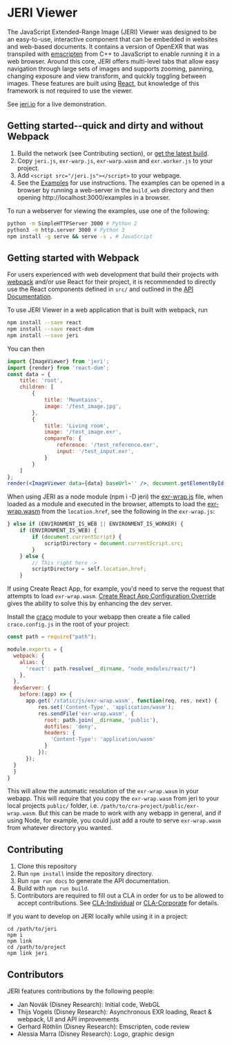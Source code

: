# JERI Viewer

The JavaScript Extended-Range Image (JERI) Viewer was designed to be an easy-to-use, interactive component that can be embedded in websites and web-based documents. It contains a version of OpenEXR that was transpiled with [emscripten](http://kripken.github.io/emscripten-site/index.html) from C++ to JavaScript to enable running it in a web browser. Around this core, JERI offers multi-level tabs that allow easy navigation through large sets of images and supports zooming, panning, changing exposure and view transform, and quickly toggling between images. These features are built using [React](https://reactjs.org/), but knowledge of this framework is not required to use the viewer.

See [jeri.io](https://jeri.io/) for a live demonstration.

## Getting started--quick and dirty and without Webpack

1. Build the network (see Contributing section), or [get the latest build](#).
2. Copy `jeri.js`, `exr-warp.js`, `exr-warp.wasm` and `exr.worker.js` to your project.
3. Add `<script src="/jeri.js"></script>` to your webpage.
4. See the [Examples](build_web/examples/) for use instructions. The examples can be opened in a browser by running a web-server in the `build_web` directory and then opening http://localhost:3000/examples in a browser.

To run a webserver for viewing the examples, use one of the following:
```bash
python -m SimpleHTTPServer 3000 # Python 2
python3 -m http.server 3000 # Python 3
npm install -g serve && serve -s . # JavaScript
```

## Getting started with Webpack

For users experienced with web development that build their projects with [webpack](https://webpack.js.org/) and/or use React for their project, it is recommended to directly use the React components defined in `src/` and outlined in the [API Documentation](documentation/index.html).

To use JERI Viewer in a web application that is built with webpack, run

```bash
npm install --save react
npm install --save react-dom
npm install --save jeri
```

You can then

```jsx
import {ImageViewer} from 'jeri';
import {render} from 'react-dom';
const data = {
    title: 'root',
    children: [
        {
            title: 'Mountains',
            image: '/test_image.jpg',
        },
        {
            title: 'Living room',
            image: '/test_image.exr',
            compareTo: {
                reference: '/test_reference.exr',
                input: '/test_input.exr',
            }
        }
    ]
};
render(<ImageViewer data={data} baseUrl='' />, document.getElementById('my-container'));
```

When using JERI as a node module (npm i -D jeri) the [exr-wrap.js](./src/exr-wrap/exr-wrap.js) file, when loaded as a module and executed in the browser, attempts to load the [exr-wrap.wasm](./src/exr-wrap/exr-wrap.wasm) from the `location.href`, see the following in the `exr-wrap.js`:

```javascript
} else if (ENVIRONMENT_IS_WEB || ENVIRONMENT_IS_WORKER) {
    if (ENVIRONMENT_IS_WEB) {
        if (document.currentScript) {
            scriptDirectory = document.currentScript.src;
        }
    } else {
        // This right here ->
        scriptDirectory = self.location.href;
    }
```

If using Create React App, for example, you'd need to serve the request that attempts to load `exr-wrap.wasm`.   [Create React App Configuration Override](https://github.com/gsoft-inc/craco) gives the ability to solve this by enhancing the dev server.

Install the [craco](https://github.com/gsoft-inc/craco) module to your webapp then create a file called `craco.config.js` in the root of your project:

```javascript
const path = require("path");

module.exports = {
  webpack: {
    alias: {
      'react': path.resolve(__dirname, "node_modules/react/")
    },
  },
  devServer: {
    before:(app) => {
      app.get('/static/js/exr-wrap.wasm', function(req, res, next) {
          res.set('Content-Type', 'application/wasm');
          res.sendFile('exr-wrap.wasm', {
            root: path.join(__dirname, 'public'),
            dotfiles: 'deny',
            headers: {
              'Content-Type': 'application/wasm'
            }
          });
      });
  }
  }
}
```

This will allow the automatic resolution of the `exr-wrap.wasm` in your webapp.  This will require that you copy the `exr-wrap.wasm` from jeri to your local projects `public/` folder, i.e. `/path/to/cra-project/public/exr-wrap.wasm`.  But this can be made to work with any webapp in general, and if using Node, for example, you could just add a route to serve `exr-wrap.wasm` from whatever directory you wanted.

## Contributing

1. Clone this repository
2. Run `npm install` inside the repository directory.
3. Run `npm run docs` to generate the API documentation.
4. Build with `npm run build`.
5. Contributors are required to fill out a CLA in order for us to be allowed to accept contributions. See [CLA-Individual](CLA-Individual.md) or [CLA-Corporate](CLA-Corporate.md) for details.

If you want to develop on JERI locally while using it in a project:

```text
cd /path/to/jeri
npm i
npm link
cd /path/to/project
npm link jeri
```

## Contributors

JERI features contributions by the following people:

- Jan Novák (Disney Research): Initial code, WebGL
- Thijs Vogels (Disney Research): Asynchronous EXR loading, React & webpack, UI and API improvements
- Gerhard Röthlin (Disney Research): Emscripten, code review
- Alessia Marra (Disney Research): Logo, graphic design
